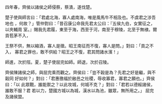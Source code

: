 四年春，齊侯以諸侯之師侵蔡，蔡潰，遂伐楚。

楚子使與師言曰：「君處北海，寡人處南海，唯是風馬牛不相及也。不虞君之涉吾地也
，何故？」管仲對曰：「昔召康公命我先君太公曰：『五侯九伯，女實征之，以夾輔周
室。』賜我先君履，東至于海，西至于河，南至于穆陵，北至于無棣。爾貢苞茅不入，

王祭不供，無以縮酒，寡人是徵。昭王南征而不復，寡人是問。」對曰：「貢之不入，
寡君之罪也，敢不供給？昭王之不復，君其問諸水濱！」

師進，次於陘。夏，楚子使屈完如師。師退，次於召陵。

齊侯陳諸侯之師，與屈完乘而觀之。齊侯曰：「豈不榖是為？先君之好是繼，與不榖同
好如何？」對曰：「君惠徼福於敝邑之社稷，辱收寡君，寡君之願也。」齊侯曰：「以
此眾戰，誰能禦之？以此攻城，何城不克？」對曰：「君若以德綏諸侯，誰敢不服？君
若以力，楚國方城以為城，漢水以為池，雖眾，無所用之。」
屈完及諸侯盟。

